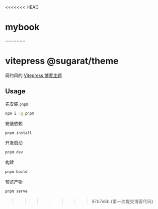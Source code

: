 <<<<<<< HEAD
# mybook
=======
# vitepress @sugarat/theme
简约风的 [Vitepress 博客主题](https://theme.sugarat.top)

## Usage
先安装 `pnpm`

```sh
npm i -g pnpm
```

安装依赖
```sh
pnpm install
```

开发启动
```sh
pnpm dev
```

构建
```sh
pnpm build
```

预览产物
```sh
pnpm serve
```
>>>>>>> 97b7e8b (第一次提交博客代码)
